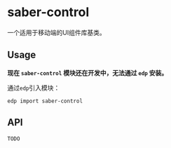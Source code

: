 saber-control
===

一个适用于移动端的UI组件库基类。

Usage
---

**现在 `saber-control` 模块还在开发中，无法通过 `edp` 安装。**

通过`edp`引入模块：

    edp import saber-control


API
---
	TODO